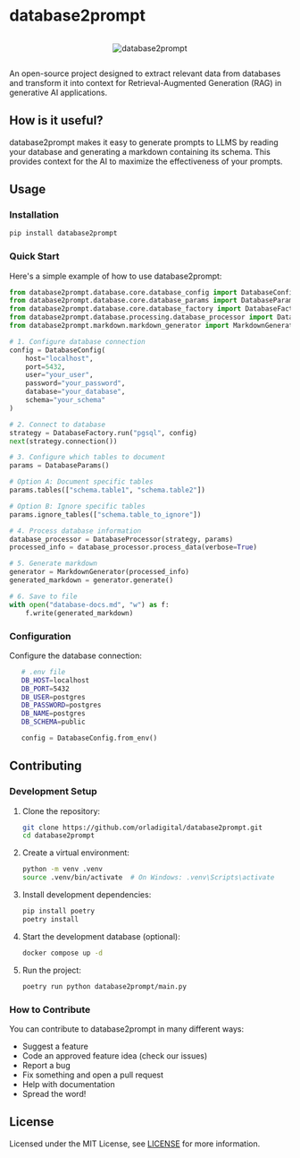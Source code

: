 # database2prompt

<div style="width: 100%; display: flex; align-items: center; justify-content: center;">
  
![database2prompt](https://github.com/user-attachments/assets/e6a86262-dc0e-41e4-8983-8e81e60bdef3)

</div>

An open-source project designed to extract relevant data from databases and transform it into context for Retrieval-Augmented Generation (RAG) in generative AI applications.

## How is it useful?

database2prompt makes it easy to generate prompts to LLMS by reading your database and generating a markdown containing its schema. This provides context for the AI to maximize the effectiveness of your prompts.

## Usage

### Installation

```bash
pip install database2prompt
```

### Quick Start

Here's a simple example of how to use database2prompt:

```python
from database2prompt.database.core.database_config import DatabaseConfig
from database2prompt.database.core.database_params import DatabaseParams
from database2prompt.database.core.database_factory import DatabaseFactory
from database2prompt.database.processing.database_processor import DatabaseProcessor
from database2prompt.markdown.markdown_generator import MarkdownGenerator

# 1. Configure database connection
config = DatabaseConfig(
    host="localhost",
    port=5432,
    user="your_user",
    password="your_password",
    database="your_database",
    schema="your_schema"
)

# 2. Connect to database
strategy = DatabaseFactory.run("pgsql", config)
next(strategy.connection())

# 3. Configure which tables to document
params = DatabaseParams()

# Option A: Document specific tables
params.tables(["schema.table1", "schema.table2"])

# Option B: Ignore specific tables
params.ignore_tables(["schema.table_to_ignore"])

# 4. Process database information
database_processor = DatabaseProcessor(strategy, params)
processed_info = database_processor.process_data(verbose=True)

# 5. Generate markdown
generator = MarkdownGenerator(processed_info)
generated_markdown = generator.generate()

# 6. Save to file
with open("database-docs.md", "w") as f:
    f.write(generated_markdown)
```

### Configuration

Configure the database connection:

```bash
   # .env file
   DB_HOST=localhost
   DB_PORT=5432
   DB_USER=postgres
   DB_PASSWORD=postgres
   DB_NAME=postgres
   DB_SCHEMA=public
```

```python
   config = DatabaseConfig.from_env()
```

## Contributing

### Development Setup

1. Clone the repository:
   ```bash
   git clone https://github.com/orladigital/database2prompt.git
   cd database2prompt
   ```

2. Create a virtual environment:
   ```bash
   python -m venv .venv
   source .venv/bin/activate  # On Windows: .venv\Scripts\activate
   ```

3. Install development dependencies:
   ```bash
   pip install poetry
   poetry install
   ```

4. Start the development database (optional):
   ```bash
   docker compose up -d
   ```

5. Run the project:
   ```bash
   poetry run python database2prompt/main.py
   ```

### How to Contribute

You can contribute to database2prompt in many different ways:

* Suggest a feature
* Code an approved feature idea (check our issues)
* Report a bug
* Fix something and open a pull request
* Help with documentation
* Spread the word!

## License

Licensed under the MIT License, see [LICENSE](https://github.com/orladigital/database2prompt/blob/main/LICENSE) for more information.

